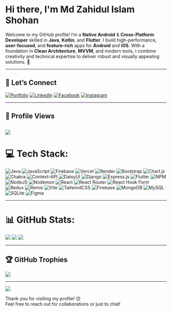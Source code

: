 # Hi there, I'm Md Zahidul Islam Shohan

Welcome to my GitHub profile!
I’m a **Native Android** & **Cross-Platform Developer** skilled in **Java**, **Kotlin**, and **Flutter**. I build high-performance, **user-focused**, and **feature-rich** apps for **Android** and **iOS**. With a foundation in **Clean Architecture**, **MVVM**, and modern tools, I combine creativity and technical expertise to deliver robust and visually appealing solutions. 🎯



---

## 💬 Let’s Connect
[![Portfolio](https://img.shields.io/badge/Portfolio-%230077B.svg?logo=Portfolio&logoColor=white)](https://zis-softworks.vercel.app) [![LinkedIn](https://img.shields.io/badge/LinkedIn-%230077B5.svg?logo=linkedin&logoColor=white)](https://linkedin.com/in/md-zahidul-islam-shohan) [![Facebook](https://img.shields.io/badge/Facebook-%231877F2.svg?logo=Facebook&logoColor=white)](https://facebook.com/sohanakondo.03) [![Instagram](https://img.shields.io/badge/Instagram-%23E4405F.svg?logo=Instagram&logoColor=white)](https://instagram.com/_sohan_3860) 

---
## 💬 Profile Views

![](https://komarev.com/ghpvc/?username=piashcse&color=brightgreen&style=flat)
---

# 💻 Tech Stack:
![Java](https://img.shields.io/badge/java-%23ED8B00.svg?style=flat&logo=openjdk&logoColor=white) ![JavaScript](https://img.shields.io/badge/javascript-%23323330.svg?style=flat&logo=javascript&logoColor=%23F7DF1E) ![Firebase](https://img.shields.io/badge/firebase-%23039BE5.svg?style=flat&logo=firebase) ![Vercel](https://img.shields.io/badge/vercel-%23000000.svg?style=flat&logo=vercel&logoColor=white) ![Render](https://img.shields.io/badge/Render-%46E3B7.svg?style=flat&logo=render&logoColor=white) ![Bootstrap](https://img.shields.io/badge/bootstrap-%238511FA.svg?style=flat&logo=bootstrap&logoColor=white) ![Chart.js](https://img.shields.io/badge/chart.js-F5788D.svg?style=flat&logo=chart.js&logoColor=white) ![Chakra](https://img.shields.io/badge/chakra-%234ED1C5.svg?style=flat&logo=chakraui&logoColor=white) ![Context-API](https://img.shields.io/badge/Context--Api-000000?style=flat&logo=react) ![DaisyUI](https://img.shields.io/badge/daisyui-5A0EF8?style=flat&logo=daisyui&logoColor=white) ![Django](https://img.shields.io/badge/django-%23092E20.svg?style=flat&logo=django&logoColor=white) ![Express.js](https://img.shields.io/badge/express.js-%23404d59.svg?style=flat&logo=express&logoColor=%2361DAFB) ![Flutter](https://img.shields.io/badge/Flutter-%2302569B.svg?style=flat&logo=Flutter&logoColor=white) ![NPM](https://img.shields.io/badge/NPM-%23CB3837.svg?style=flat&logo=npm&logoColor=white) ![NodeJS](https://img.shields.io/badge/node.js-6DA55F?style=flat&logo=node.js&logoColor=white) ![Nodemon](https://img.shields.io/badge/NODEMON-%23323330.svg?style=flat&logo=nodemon&logoColor=%BBDEAD) ![React](https://img.shields.io/badge/react-%2320232a.svg?style=flat&logo=react&logoColor=%2361DAFB) ![React Router](https://img.shields.io/badge/React_Router-CA4245?style=flat&logo=react-router&logoColor=white) ![React Hook Form](https://img.shields.io/badge/React%20Hook%20Form-%23EC5990.svg?style=flat&logo=reacthookform&logoColor=white) ![Redux](https://img.shields.io/badge/redux-%23593d88.svg?style=flat&logo=redux&logoColor=white) ![Remix](https://img.shields.io/badge/remix-%23000.svg?style=flat&logo=remix&logoColor=white) ![Vite](https://img.shields.io/badge/vite-%23646CFF.svg?style=flat&logo=vite&logoColor=white) ![TailwindCSS](https://img.shields.io/badge/tailwindcss-%2338B2AC.svg?style=flat&logo=tailwind-css&logoColor=white) ![Firebase](https://img.shields.io/badge/firebase-a08021?style=flat&logo=firebase&logoColor=ffcd34) ![MongoDB](https://img.shields.io/badge/MongoDB-%234ea94b.svg?style=flat&logo=mongodb&logoColor=white) ![MySQL](https://img.shields.io/badge/mysql-4479A1.svg?style=flat&logo=mysql&logoColor=white) ![SQLite](https://img.shields.io/badge/sqlite-%2307405e.svg?style=flat&logo=sqlite&logoColor=white) ![Figma](https://img.shields.io/badge/figma-%23F24E1E.svg?style=flat&logo=figma&logoColor=white)

---

# 📊 GitHub Stats:
![](https://github-readme-stats.vercel.app/api?username=sohan-14&theme=dracula&hide_border=false&include_all_commits=true&count_private=true)
![](https://github-readme-stats.vercel.app/api/top-langs/?username=sohan-14&theme=dracula&hide_border=false&include_all_commits=true&count_private=true&layout=compact)
![](https://github-readme-streak-stats.herokuapp.com/?user=sohan-14&theme=dracula&hide_border=false)

---

## 🏆 GitHub Trophies
![](https://github-profile-trophy.vercel.app/?username=sohan-14&theme=dracula&no-frame=false&no-bg=false&margin-w=4)


---
[![](https://visitcount.itsvg.in/api?id=sohan-14&icon=2&color=12)](https://visitcount.itsvg.in)

Thank you for visiting my profile! 😊  
Feel free to reach out for collaborations or just to chat! 
